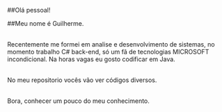 ##Olá pessoal!

##Meu nome é Guilherme.

<br/>Recentemente me formei em analise e desenvolvimento de sistemas, no momento trabalho C# back-end, só um fã de tecnologias MICROSOFT incondicional. Na horas vagas eu gosto codificar em Java.

<br/>No meu repositorio vocês vão ver códigos diversos.

<br/>Bora, conhecer um pouco do meu conhecimento.
